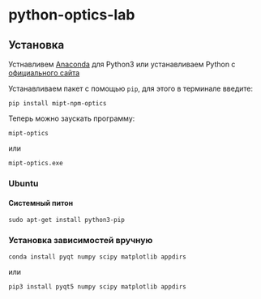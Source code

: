 # python-optics-lab

## Установка

Устнавливем [Anaconda](https://www.anaconda.com/) для Python3 
или устанавливаем Python с [официального сайта](https://www.python.org/)

Устанавливаем пакет с помощью `pip`, для этого в терминале введите:
```
pip install mipt-npm-optics
```
Теперь можно заускать программу:
```
mipt-optics
```
или
```
mipt-optics.exe
```

### Ubuntu

#### Системный питон

```
sudo apt-get install python3-pip
```

### Установка зависимостей вручную
```
conda install pyqt numpy scipy matplotlib appdirs
```
или
```
pip3 install pyqt5 numpy scipy matplotlib appdirs
```